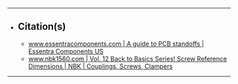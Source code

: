 ***

- ## Citation(s)
  - [www.essentracomponents.com | A guide to PCB standoffs | Essentra Components US](https://www.essentracomponents.com/en-us/news/solutions/pcb-electronics/a-guide-to-pcb-standoffs)
  - [www.nbk1560.com | Vol. 12 Back to Basics Series! Screw Reference Dimensions | NBK | Couplings, Screws, Clampers](https://www.nbk1560.com/en-US/resources/specialscrew/article/nedzicom-topics-12-reference-dimensions/?SelectedLanguage=en-US)

***